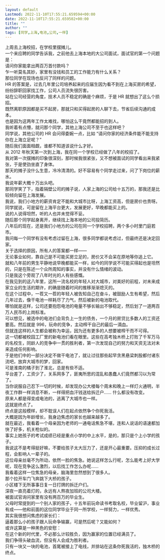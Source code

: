 ```yaml
---
layout: default
Lastmod: 2022-11-10T17:55:21.659594+00:00
date: 2022-11-10T17:55:21.659502+00:00
title: ""
author: ""
tags: [同学,上海,电池,公司,一样]
---
```


上周去上海校招，在学校里摆摊儿。  
一个来应聘的同学告诉我，之前他去上海本地的大公司面试，面试官的第一个问题是：  
请问你家能拿出两百万首付款吗？  
乍一听莫名其妙，家里有没钱和员工的工作能力有什么关系？  
那位同学在现场也反问了同样的问题。  
HR 的答案是，过去几年里公司培养起来的应届生因为看不到在上海买房的希望，纷纷辞职回家找工作，公司人员流失很厉害。  
站在公司经营的角度，技术人员不稳定的确是个麻烦，于是 HR 就想出了这么个损招。  
既然离职原因都是买不起房，那就只和买得起房的人聊下去，节省后续沟通的成本。  
也是因为这两年工作太难找，哪怕这么干竟然都能招的到人。  
我听着有点懵，就问那个同学，其他上海公司不至于也这样吧？  
同学说，其他公司的 HR 会问得委婉一点，比如 “请问你家的经济条件能不能支持你在上海立足呢？”  
随后我们面面相觑，谁都不知道该说什么才好。  
从 2012 年秋天第一次到上海，我在同一个学校已经做了八年的校招了。  
我对第一次摆摊的印象很深刻，那时候我很紧张，又不想被面试的同学看出来我紧张，于是使劲坐直了身体。  
那天的摊子没什么生意，冷冷清清的。好不容易有个同学走过来，问了下岗位的薪水。  
我说年薪大概十万出头吧。  
那同学笑了下，指着隔壁公司的摊子说，人家上海的公司给十五万的，那我还是比较倾向留在上海发展。  
我说，我们小地方的薪资肯定不能和大城市比呀，上海工资高，但是房价也贵呀。  
同学就说，可是留在上海平台更大，发展更好，早晚都能买上的。  
说的人说得坦然，听的人也并未觉得不妥。  
随后那个同学起身离开，继续找上海本地的公司投简历。  
八年后的现在，还是我们小地方的公司在同一个学校招聘，两个多小时里门庭若市。  
我问每一个同学有没有考虑过留在上海，很多同学都说考虑过，但最终还是决定回家。  
关于选择的原因，所有人的答案都一样——  
无论事业如何，靠自己是不可能买房立足的，房价又不会呆在原地等你追上它。  
就和八年前的男生平静地说早晚都能买一样，如今的同学说不可能买得起也是坦然的，只是在陈述一个众所周知的事实，并没有什么情绪的波动。  
只是我这个旁观了八年时光的人有些感慨。  
在我见到的这八年里，这所一流名校的年轻人对大城市，对美好的前程，对未来成家立业的生活的期许，的确是随着时间的推移渐渐熄灭的。  
在这个过程中，一茬又一茬的年轻人被告知自己在奋斗，被鼓励人生有希望，然后几年过去，像干电池一样耗尽了力气，然后被新的电池取代。  
哪怕就是这样，公司还要抱怨电池的电量不够长输出不够稳定，然后划了一道两百万人民币的上岗标准。  
可以想见，被选中的电池们会背负上一生的债务，一个月的房贷比多数人的工资还要高。然后就是 996，玩命的竞争，主动榨干自己的最后一滴血。  
但就连这样的人生都会被称为幸运，因为还有更多的人想要被榨干而不可得。  
这一切都被校园工厂里的新电池们看在眼里。这些在高考独木桥上打败了千军万马的名校生，同龄人的竞争中一贯的胜利者，第一次发现自己的努力和天资无法对未来造成任何影响。  
于是他们中的一部分决定不做干电池了，就让过往那些起早贪黑悬梁刺股都付诸东流吧，放弃大城市的梦，回家。  
可是淮南的橘子到了淮北，总是有些不适。  
平台差了，工资少了，关系网多了，匪夷所思的混乱和愚蠢人们竟然都习以为常了。  
当你说服自己忍下一切的时候，却发现办公大楼每个周末和晚上一样灯火通明，半夜工作群一样消息不断，一样得把血汗钱送给拆迁户…… 什么都没有改变。  
原来人都是得变成电池的，逃离了大城市也一样。  
这就是终点了。  
终点是这般模样，却不耽误人们在起点依然争个你死我活。  
大概是因为年龄增长，我身边焦虑的家长也越来越多了。  
就在最近，我看着一个母亲因为老师的一通电话焦急不堪，连和人说话的语速都加快了好多，机关枪似的。  
事实上她孩子的考试成绩已经是重点小学的中上水平，是的，那只是个上小学的孩子。  
我说这不是考得挺好嘛，不要给孩子太大压力了，还是开心最重要。压抑的成长过程，会影响人一辈子的。  
这位母亲丝毫不为所动，依然一脸的焦急。她说这样怎么行呢，怎么能考上好大学呢，现在竞争这么激烈，以后找工作怎么办呢……  
我看着这样一位焦急的母亲，脑海里忽然想到了很多人。  
那个拉开车门飞奔跳下大桥的孩子。  
小区楼下无所事事日复一日打牌的拆迁户们。  
深夜一直亮着灯的，永远有人熬夜加班的公司大楼。  
被面试官询问家里有没有两百万的毕业生。  
父母时常提到的一个别人家的孩子，十五年前玩命读书考取名校，毕业留沪，事业有成——他和前面的这位同学毕业于同一所学校，一样努力，一样优秀。  
其实我很想问焦虑的家长们：  
逼着那么小的孩子跟人玩命争输赢，可是然后呢？又能如何？  
或许这算是一种黑色的安慰：  
在这个新的时代里，不必那么计较胜负，因为赢家的位置已经满员了。  
我们争得头破血流，但没有人会成为胜利者。  
只有一块又一块的电池，首尾被接上了电线，并排站在这条你死我活的，独木桥的终点。

